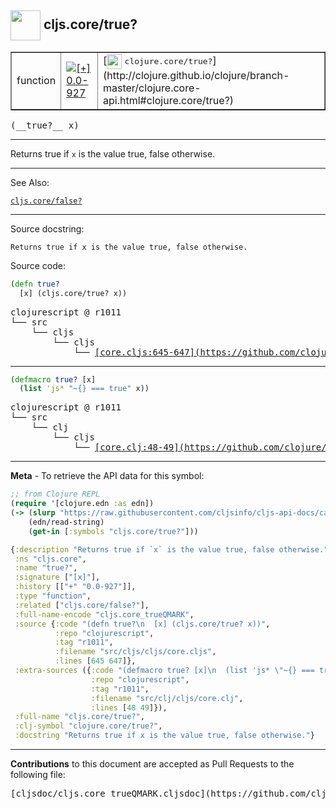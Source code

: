 ## <img width="48px" valign="middle" src="http://i.imgur.com/Hi20huC.png"> cljs.core/true?

 <table border="1">
<tr>

<td>function</td>
<td><a href="https://github.com/cljsinfo/cljs-api-docs/tree/0.0-927"><img valign="middle" alt="[+] 0.0-927" src="https://img.shields.io/badge/+-0.0--927-lightgrey.svg"></a> </td>
<td>
[<img height="24px" valign="middle" src="http://i.imgur.com/1GjPKvB.png"> <samp>clojure.core/true?</samp>](http://clojure.github.io/clojure/branch-master/clojure.core-api.html#clojure.core/true?)
</td>
</tr>
</table>

 <samp>
(__true?__ x)<br>
</samp>

---

Returns true if `x` is the value true, false otherwise.

---


See Also:

[`cljs.core/false?`](cljs.core_falseQMARK.md)<br>

---

Source docstring:

```
Returns true if x is the value true, false otherwise.
```

Source code:

```clj
(defn true?
  [x] (cljs.core/true? x))
```

 <pre>
clojurescript @ r1011
└── src
    └── cljs
        └── cljs
            └── <ins>[core.cljs:645-647](https://github.com/clojure/clojurescript/blob/r1011/src/cljs/cljs/core.cljs#L645-L647)</ins>
</pre>


---

```clj
(defmacro true? [x]
  (list 'js* "~{} === true" x))
```

 <pre>
clojurescript @ r1011
└── src
    └── clj
        └── cljs
            └── <ins>[core.clj:48-49](https://github.com/clojure/clojurescript/blob/r1011/src/clj/cljs/core.clj#L48-L49)</ins>
</pre>

---

__Meta__ - To retrieve the API data for this symbol:

```clj
;; from Clojure REPL
(require '[clojure.edn :as edn])
(-> (slurp "https://raw.githubusercontent.com/cljsinfo/cljs-api-docs/catalog/cljs-api.edn")
    (edn/read-string)
    (get-in [:symbols "cljs.core/true?"]))
```

```clj
{:description "Returns true if `x` is the value true, false otherwise.",
 :ns "cljs.core",
 :name "true?",
 :signature ["[x]"],
 :history [["+" "0.0-927"]],
 :type "function",
 :related ["cljs.core/false?"],
 :full-name-encode "cljs.core_trueQMARK",
 :source {:code "(defn true?\n  [x] (cljs.core/true? x))",
          :repo "clojurescript",
          :tag "r1011",
          :filename "src/cljs/cljs/core.cljs",
          :lines [645 647]},
 :extra-sources ({:code "(defmacro true? [x]\n  (list 'js* \"~{} === true\" x))",
                  :repo "clojurescript",
                  :tag "r1011",
                  :filename "src/clj/cljs/core.clj",
                  :lines [48 49]}),
 :full-name "cljs.core/true?",
 :clj-symbol "clojure.core/true?",
 :docstring "Returns true if x is the value true, false otherwise."}

```

---

__Contributions__ to this document are accepted as Pull Requests to the following file:

 <pre>
[cljsdoc/cljs.core_trueQMARK.cljsdoc](https://github.com/cljsinfo/cljs-api-docs/blob/master/cljsdoc/cljs.core_trueQMARK.cljsdoc)
</pre>

